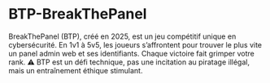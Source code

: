 # BTP-BreakThePanel
BreakThePanel (BTP), créé en 2025, est un jeu compétitif unique en cybersécurité. En 1v1 à 5v5, les joueurs s’affrontent pour trouver le plus vite un panel admin web et ses identifiants. Chaque victoire fait grimper votre rank. ⚠️ BTP est un défi technique, pas une incitation au piratage illégal, mais un entraînement éthique stimulant.
